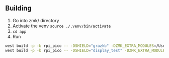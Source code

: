 ## Building
1. Go into zmk/ directory
2. Activate the venv `source ./.venv/bin/activate`
3. `cd app`
4. Run

```bash
west build -p -b rpi_pico -- -DSHIELD="grazkb" -DZMK_EXTRA_MODULES=/Users/graziano/code/zmk-config-grazkb/
west build -p -b rpi_pico -- -DSHIELD="display_test" -DZMK_EXTRA_MODULES=/Users/graziano/code/zmk-config-grazkb/
```
